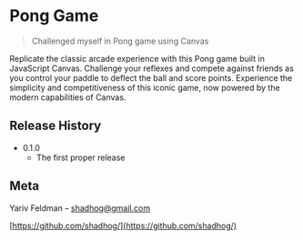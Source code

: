 # Pong Game
> Challenged myself in Pong  game using Canvas

Replicate the classic arcade experience with this Pong game built in JavaScript Canvas. Challenge your reflexes and compete against friends as you control your paddle to deflect the ball and score points. Experience the simplicity and competitiveness of this iconic game, now powered by the modern capabilities of Canvas. ️

## Release History

* 0.1.0
    * The first proper release

## Meta

Yariv Feldman – shadhog@gmail.com

[https://github.com/shadhog/](https://github.com/shadhog/)